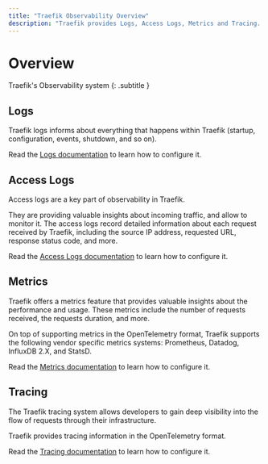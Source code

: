 ```yaml
---
title: "Traefik Observability Overview"
description: "Traefik provides Logs, Access Logs, Metrics and Tracing. Read the full documentation to get started."
---
```


# Overview

Traefik's Observability system
{: .subtitle }

## Logs

Traefik logs informs about everything that happens within Traefik (startup, configuration, events, shutdown, and so on).

Read the [Logs documentation](./logs.md) to learn how to configure it.

## Access Logs

Access logs are a key part of observability in Traefik.

They are providing valuable insights about incoming traffic, and allow to monitor it.
The access logs record detailed information about each request received by Traefik,
including the source IP address, requested URL, response status code, and more.

Read the [Access Logs documentation](./access-logs.md) to learn how to configure it.

## Metrics

Traefik offers a metrics feature that provides valuable insights about the performance and usage.
These metrics include the number of requests received, the requests duration, and more.

On top of supporting metrics in the OpenTelemetry format, Traefik supports the following vendor specific metrics systems: Prometheus, Datadog, InfluxDB 2.X, and StatsD.

Read the [Metrics documentation](./metrics/overview.md) to learn how to configure it.

## Tracing

The Traefik tracing system allows developers to gain deep visibility into the flow of requests through their infrastructure.

Traefik provides tracing information in the OpenTelemetry format.

Read the [Tracing documentation](./tracing/overview.md) to learn how to configure it.

